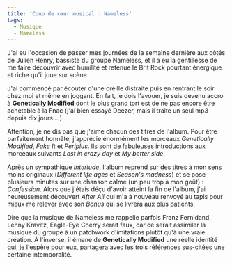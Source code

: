 ```yaml
---
title: 'Coup de cœur musical : Nameless'
tags:
  - Musique
  - Nameless
---
```


J'ai eu l'occasion de passer mes journées de la semaine dernière aux côtés de
Julien Henry, bassiste du groupe Nameless, et il a eu la gentillesse de me faire
découvrir avec humilité et retenue le Brit Rock pourtant énergique et riche
qu'il joue sur scène.

<!-- more -->

J'ai commencé par écouter d'une oreille distraite puis en rentrant le soir chez
moi et même en joggant. En fait, je dois l'avouer, je suis devenu accro à
**Genetically Modified** dont le plus grand tort est de ne pas encore être
achetable à la Fnac (j'ai bien essayé Deezer, mais il traite un seul mp3 depuis
dix jours… ).

Attention, je ne dis pas que j'aime chacun des titres de l'album. Pour être
parfaitement honnête, j'apprécie énormément les morceaux _Genetically Modified_,
_Fake It_ et _Periplus_. Ils sont de fabuleuses introductions aux morceaux
suivants _Lost in crazy day_ et _My better side_.

Après un sympathique _Interlude_, l'album reprend sur des titres à mon sens
moins originaux (_Different life ages_ et _Season's madness_) et se pose
plusieurs minutes sur une chanson calme (un peu trop à mon goût)&nbsp;:
_Confession_. Alors que j'étais déçu d'avoir atteint la fin de l'album, j'ai
heureusement découvert _After All_ qui m'a à nouveau renvoyé au tapis pour mieux
me relever avec son _Bonus_ qui se livrera aux plus patients.

Dire que la musique de Nameless me rappelle parfois Franz Fernidand, Lenny
Kravitz, Eagle-Eye Cherry serait faux, car ce serait assimiler la musique du
groupe à un patchwork d'imitations plutôt qu'à une vraie création. À l'inverse,
il émane de **Genetically Modified** une réelle identité qui, je l'espère pour
eux, partagera avec les trois références sus-citées une certaine intemporalité.
